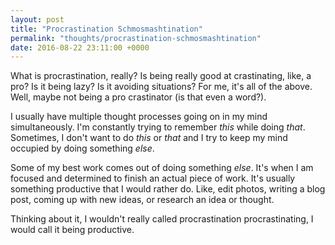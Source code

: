 ```yaml
---
layout: post
title: "Procrastination Schmosmashtination"
permalink: "thoughts/procrastination-schmosmashtination"
date: 2016-08-22 23:11:00 +0000
---
```


What is procrastination, really? Is being really good at crastinating, like, a pro? Is it being lazy? Is it avoiding situations? For me, it's all of the above. Well, maybe not being a pro crastinator (is that even a word?).

I usually have multiple thought processes going on in my mind simultaneously. I'm constantly trying to remember *this* while doing _that_. Sometimes, I don't want to do *this* or _that_ and I try to keep my mind occupied by doing something _else_.

Some of my best work comes out of doing something _else_. It's when I am focused and determined to finish an actual piece of work. It's usually something productive that I would rather do. Like, edit photos, writing a blog post, coming up with new ideas, or research an idea or thought.

Thinking about it, I wouldn't really called procrastination procrastinating, I would call it being productive.
